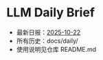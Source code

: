 # LLM Daily Brief

- 最新日报：[2025-10-22](./daily/2025-10-22.md)
- 所有历史：docs/daily/
- 使用说明见仓库 README.md
